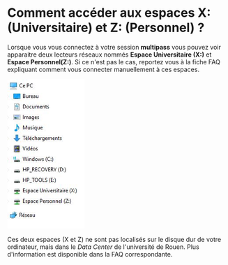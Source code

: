 # Comment accéder aux espaces X: \(Universitaire\) et Z: \(Personnel\) ?

Lorsque vous vous connectez à votre session **multipass** vous pouvez voir apparaitre deux lecteurs réseaux nommés **Espace Universitaire \(X:\)** et **Espace Personnel\(Z:\)**. Si ce n'est pas le cas, reportez vous à la fiche FAQ expliquant comment vous connecter manuellement à ces espaces.

![arborescence.JPG](../.gitbook/assets/arborescence.JPG)

Ces deux espaces \(X et Z\) ne sont pas localisés sur le disque dur de votre ordinateur, mais dans le _Data Center_ de l'université de Rouen. Plus d'information est disponible dans la FAQ correspondante.

